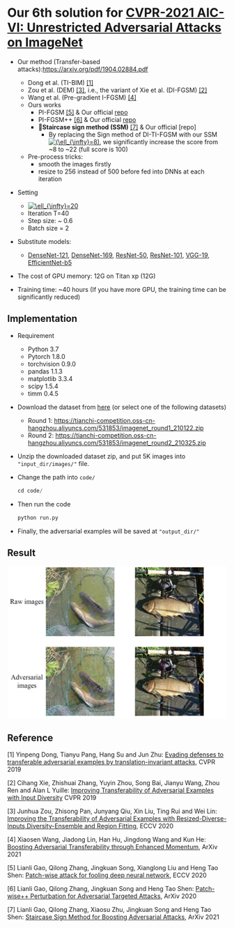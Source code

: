 # Our 6th solution for [CVPR-2021 AIC-VI: Unrestricted Adversarial Attacks on ImageNet](https://tianchi.aliyun.com/competition/entrance/531853/introduction?lang=en-us)

- Our method (Transfer-based attacks):https://arxiv.org/pdf/1904.02884.pdf
  - Dong et al. (TI-BIM) [[1]](#reference)
  - Zou et al. (DEM) [[3]](#reference), i.e., the variant of Xie et al. (DI-FGSM) [[2]](#reference)
  - Wang et al. (Pre-gradient I-FGSM) [[4]](#reference)
  - Ours works
    - PI-FGSM [[5]](#reference) & Our official [repo](https://github.com/qilong-zhang/Patch-wise-iterative-attack)
    - PI-FGSM++ [[6]](#reference) & Our official [repo](https://github.com/qilong-zhang/Targeted_Patch-wise-plusplus_iterative_attack)
    - 🚀**Staircase sign method (SSM)** [[7]](#reference) & Our official [repo]
      - By replacing the Sign method of DI-TI-FGSM with our SSM <a href="https://www.codecogs.com/eqnedit.php?latex=(\ell_{\infty}=8)" target="_blank"><img src="https://latex.codecogs.com/gif.latex?(\ell_{\infty}=8)" title="(\ell_{\infty}=8)" /></a>, we significantly increase the score from ~8 to ~22 (full score is 100)  
  - Pre-process tricks: 
    - smooth the images firstly
    - resize to 256 instead of 500 before fed into DNNs at each iteration

- Setting
  - <a href="https://www.codecogs.com/eqnedit.php?latex=\ell_{\infty}=20" target="_blank"><img src="https://latex.codecogs.com/gif.latex?\ell_{\infty}=20" title="\ell_{\infty}=20" /></a>
  - Iteration T=40
  - Step size: ~ 0.6
  - Batch size = 2
- Substitute models:
  - [DenseNet-121](https://arxiv.org/abs/1608.06993), [DenseNet-169](https://arxiv.org/abs/1608.06993), [ResNet-50](https://arxiv.org/abs/1512.03385), [ResNet-101](https://arxiv.org/abs/1512.03385), [VGG-19](https://arxiv.org/abs/1409.1556), [EfficientNet-b5](https://arxiv.org/abs/1905.11946)
- The cost of GPU memory: 12G on Titan xp (12G)
- Training time: ~40 hours (If you have more GPU, the training time can be significantly reduced)

## Implementation
- Requirement
  - Python 3.7
  - Pytorch 1.8.0
  - torchvision 0.9.0
  - pandas 1.1.3
  - matplotlib 3.3.4
  - scipy 1.5.4
  - timm 0.4.5

- Download the dataset from [here](https://tianchi.aliyun.com/competition/entrance/531853/information) (or select one of the following datasets)

  - Round 1: https://tianchi-competition.oss-cn-hangzhou.aliyuncs.com/531853/imagenet_round1_210122.zip
  - Round 2: https://tianchi-competition.oss-cn-hangzhou.aliyuncs.com/531853/imagenet_round2_210325.zip

- Unzip the downloaded dataset zip, and put 5K images into `"input_dir/images/"` file.

- Change the path into `code/`

  ```python
  cd code/
  ```

- Then run the code

  ```python
  python run.py
  ```

- Finally, the adversarial examples will be saved at `"output_dir/"`

## Result

![result2](https://github.com/qilong-zhang/CVPR2021-Competition-Unrestricted-Adversarial-Attacks-on-ImageNet/blob/main/result.png)

## Reference

[1] Yinpeng Dong, Tianyu Pang, Hang Su and Jun Zhu: [Evading defenses to transferable adversarial examples by translation-invariant attacks](https://arxiv.org/pdf/1904.02884.pdf), CVPR 2019

[2] Cihang Xie, Zhishuai Zhang, Yuyin Zhou, Song Bai, Jianyu Wang, Zhou Ren and Alan L Yuille: [Improving Transferability of Adversarial Examples with Input Diversity](https://arxiv.org/abs/1803.06978) CVPR 2019

[3] Junhua Zou, Zhisong Pan, Junyang Qiu, Xin Liu, Ting Rui and Wei Lin: [Improving the Transferability of Adversarial Examples with Resized-Diverse-Inputs,Diversity-Ensemble and Region Fitting](https://www.ecva.net/papers/eccv_2020/papers_ECCV/papers/123670562.pdf), ECCV 2020

[4] Xiaosen Wang, Jiadong Lin, Han Hu, Jingdong Wang and Kun He: [Boosting Adversarial Transferability through Enhanced Momentum](https://arxiv.org/pdf/2103.10609.pdf), ArXiv 2021

[5] Lianli Gao, Qilong Zhang, Jingkuan Song, Xianglong Liu and Heng Tao Shen: [Patch-wise attack for fooling deep neural network](https://arxiv.org/abs/2007.06765), ECCV 2020

[6] Lianli Gao, Qilong Zhang, Jingkuan Song and Heng Tao Shen: [Patch-wise++ Perturbation for Adversarial Targeted Attacks](https://arxiv.org/abs/2012.15503), ArXiv 2020

[7] Lianli Gao, Qilong Zhang, Xiaosu Zhu, Jingkuan Song and Heng Tao Shen: [Staircase Sign Method for Boosting Adversarial Attacks](https://arxiv.org/abs/2012.15503), ArXiv 2021



